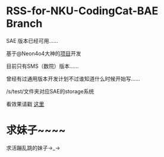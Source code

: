 RSS-for-NKU-CodingCat-BAE Branch
===========

SAE 版本已经可用……

基于@Neon4o4大神的[项目](https://github.com/Neon4o4/RSS-for-NK-SMS)开发

目前只有SMS（数院）版本……

曾经有过通用版本开发计划不过谁知道什么时候开始写……

/s/test/文件夹对应SAE的storage系统

看效果请戳 [这里](http://nkursstest.sinaapp.com/)


求妹子~~~~
===================
求活蹦乱跳的妹子→_→

